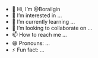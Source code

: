 - 👋 Hi, I’m @Borailgin
- 👀 I’m interested in ...
- 🌱 I’m currently learning ...
- 💞️ I’m looking to collaborate on ...
- 📫 How to reach me ...
- 😄 Pronouns: ...
- ⚡ Fun fact: ...

<!---
Borailgin/Borailgin is a ✨ special ✨ repository because its `README.md` (this file) appears on your GitHub profile.
You can click the Preview link to take a look at your changes.
--->
